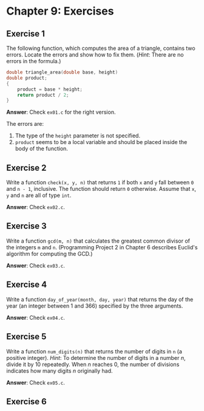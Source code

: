# Chapter 9: Exercises

## Exercise 1
The following function, which computes the area of a triangle, contains two
errors. Locate the errors and show how to fix them. (*Hint*: There are no errors
in the formula.)
```c
double triangle_area(double base, height)
double product;
{
    product = base * height;
    return product / 2;
}
```

**Answer**: Check `ex01.c` for the right version. 

The errors are:

1. The type of the ``height`` parameter is not specified.
2. ``product`` seems to be a local variable and should be placed inside the body of the function.

## Exercise 2
Write a function `check(x, y, n)` that returns `1` if both `x` and `y` fall between `0` and `n - 1`, inclusive. The function should return `0` otherwise. Assume that `x`, `y` and `n` are all of type `int`.

**Answer**: Check `ex02.c`. 

## Exercise 3
Write a function `gcd(m, n)` that calculates the greatest common divisor of the integers `m` and `n`. (Programming Project 2 in Chapter 6 describes Euclid's algorithm for computing the GCD.)

**Answer**: Check `ex03.c`.

## Exercise 4
Write a function `day_of_year(month, day, year)` that returns the day of the year (an integer between 1 and 366) specified by the three arguments.

**Answer**: Check `ex04.c`.

## Exercise 5
Write a function `num_digits(n)` that returns the number of digits in `n` (a positive integer). *Hint*: To determine the number of digits in a number *n*, divide it by 10 repeatedly. When *n* reaches 0, the number of divisions indicates how many digits *n* originally had.

**Answer**: Check `ex05.c`.

## Exercise 6
